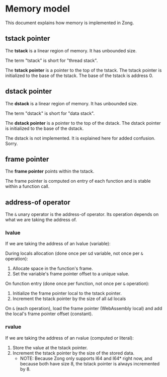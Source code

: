 # Memory model

This document explains how memory is implemented in Zong.

## tstack pointer

The **tstack** is a linear region of memory. It has unbounded size.

The term "tstack" is short for "thread stack".

The **tstack pointer** is a pointer to the top of the tstack. The tstack pointer
is initialized to the base of the tstack. The base of the tstack is address 0.

## dstack pointer

The **dstack** is a linear region of memory. It has unbounded size.

The term "dstack" is short for "data stack".

The **dstack pointer** is a pointer to the top of the dstack. The dstack pointer
is initialized to the base of the dstack.

The dstack is not implemented. It is explained here for added confusion. Sorry.

## frame pointer

The **frame pointer** points within the tstack.

The frame pointer is computed on entry of each function and is stable within a
function call.

## address-of operator

The `&` unary operator is the address-of operator. Its operation depends on what
we are taking the address of.

### lvalue

If we are taking the address of an lvalue (variable):

During locals allocation (done once per `&`d variable, not once per `&` operation):

1. Allocate space in the function's frame.
2. Set the variable's frame pointer offset to a unique value.

On function entry (done once per function, not once per `&` operation):

1. Initialize the frame pointer local to the tstack pointer.
2. Increment the tstack pointer by the size of all `&`d locals

On `&` (each operation), load the frame pointer (WebAssembly local) and add the
local's frame pointer offset (constant).

### rvalue

If we are taking the address of an rvalue (computed or literal):

1. Store the value at the tstack pointer.
2. Increment the tstack pointer by the size of the stored data.
   - NOTE: Because Zong only supports I64 and I64* right now, and because both have size 8, the tstack pointer is always incremented by 8.
